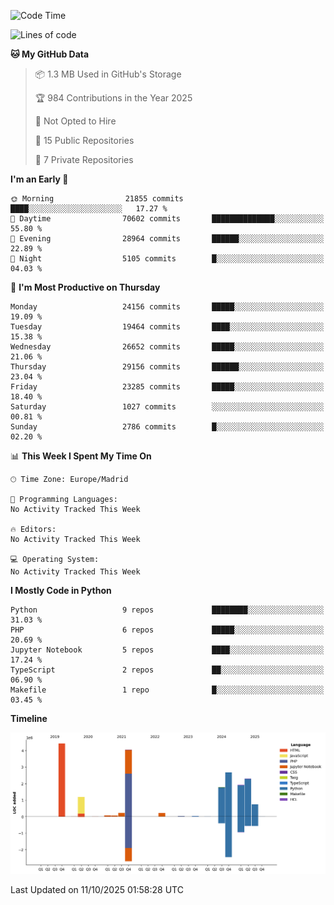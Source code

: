 <!--START_SECTION:waka-->
![Code Time](http://img.shields.io/badge/Code%20Time-839%20hrs%2038%20mins-blue)

![Lines of code](https://img.shields.io/badge/From%20Hello%20World%20I%27ve%20Written-19.7%20million%20lines%20of%20code-blue)

**🐱 My GitHub Data** 

> 📦 1.3 MB Used in GitHub's Storage 
 > 
> 🏆 984 Contributions in the Year 2025
 > 
> 🚫 Not Opted to Hire
 > 
> 📜 15 Public Repositories 
 > 
> 🔑 7 Private Repositories 
 > 
**I'm an Early 🐤** 

```text
🌞 Morning                21855 commits       ████░░░░░░░░░░░░░░░░░░░░░   17.27 % 
🌆 Daytime                70602 commits       ██████████████░░░░░░░░░░░   55.80 % 
🌃 Evening                28964 commits       ██████░░░░░░░░░░░░░░░░░░░   22.89 % 
🌙 Night                  5105 commits        █░░░░░░░░░░░░░░░░░░░░░░░░   04.03 % 
```
📅 **I'm Most Productive on Thursday** 

```text
Monday                   24156 commits       █████░░░░░░░░░░░░░░░░░░░░   19.09 % 
Tuesday                  19464 commits       ████░░░░░░░░░░░░░░░░░░░░░   15.38 % 
Wednesday                26652 commits       █████░░░░░░░░░░░░░░░░░░░░   21.06 % 
Thursday                 29156 commits       ██████░░░░░░░░░░░░░░░░░░░   23.04 % 
Friday                   23285 commits       █████░░░░░░░░░░░░░░░░░░░░   18.40 % 
Saturday                 1027 commits        ░░░░░░░░░░░░░░░░░░░░░░░░░   00.81 % 
Sunday                   2786 commits        █░░░░░░░░░░░░░░░░░░░░░░░░   02.20 % 
```


📊 **This Week I Spent My Time On** 

```text
🕑︎ Time Zone: Europe/Madrid

💬 Programming Languages: 
No Activity Tracked This Week

🔥 Editors: 
No Activity Tracked This Week

💻 Operating System: 
No Activity Tracked This Week
```

**I Mostly Code in Python** 

```text
Python                   9 repos             ████████░░░░░░░░░░░░░░░░░   31.03 % 
PHP                      6 repos             █████░░░░░░░░░░░░░░░░░░░░   20.69 % 
Jupyter Notebook         5 repos             ████░░░░░░░░░░░░░░░░░░░░░   17.24 % 
TypeScript               2 repos             ██░░░░░░░░░░░░░░░░░░░░░░░   06.90 % 
Makefile                 1 repo              █░░░░░░░░░░░░░░░░░░░░░░░░   03.45 % 
```



**Timeline**

![Lines of Code chart](https://raw.githubusercontent.com/danisoronellas/danisoronellas/main/assets/bar_graph.png)


 Last Updated on 11/10/2025 01:58:28 UTC
<!--END_SECTION:waka-->
